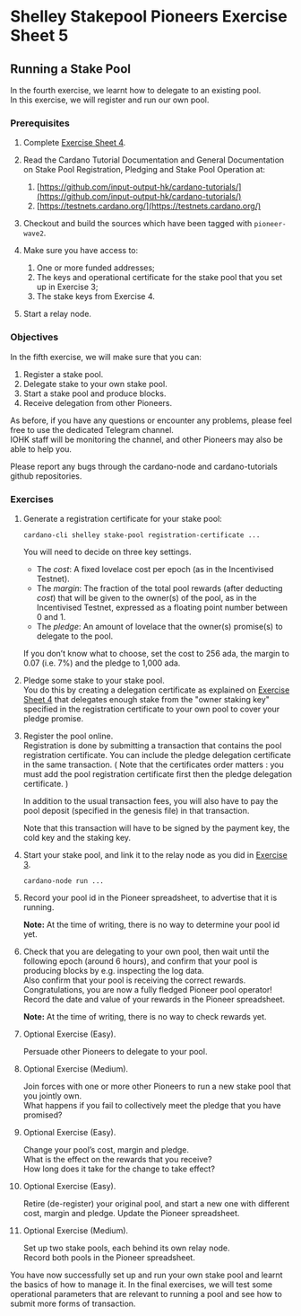# Shelley Stakepool Pioneers Exercise Sheet 5

## Running a Stake Pool
 
In the fourth exercise, we learnt how to delegate to an existing pool.  
In this exercise, we will register and run our own pool.
 
### Prerequisites
 
1. 	Complete [Exercise Sheet 4](pioneers-exercise-4.md).
 
2. 	Read the Cardano Tutorial Documentation and General Documentation on 
    Stake Pool Registration, Pledging and Stake Pool Operation at:

    1. 	[https://github.com/input-output-hk/cardano-tutorials/](https://github.com/input-output-hk/cardano-tutorials/)
    2. 	[https://testnets.cardano.org/](https://testnets.cardano.org/)
 
3. 	Checkout and build the sources which have been tagged with `pioneer-wave2`.
 
4. 	Make sure you have access to:
 
    1. 	One or more funded addresses;
    2. 	The keys and operational certificate for the stake pool
        that you set up in Exercise 3;
    3. 	The stake keys from Exercise 4.
 
5. 	Start a relay node.
 
### Objectives
 
In the fifth exercise, we will make sure that you can:

1. Register a stake pool.
2. Delegate stake to your own stake pool.
3. Start a stake pool and produce blocks.
4. Receive delegation from other Pioneers.
 
As before, if you have any questions or encounter any problems, 
please feel free to use the dedicated Telegram channel.  
IOHK staff will be monitoring the channel, and other 
Pioneers may also be able to help you.
 
Please report any bugs through the cardano-node and cardano-tutorials github repositories.
 
### Exercises
 
1. 	Generate a registration certificate for your stake pool:
 
   	    cardano-cli shelley stake-pool registration-certificate ...
 
    You will need to decide on three key settings.
 
    -   The _cost_: A fixed lovelace cost per epoch (as in the Incentivised Testnet).
    -   The _margin_: The fraction of the total pool rewards (after deducting _cost_) 
        that will be given to the owner(s) of the pool, as in the Incentivised Testnet, 
        expressed as a floating point number between 0 and 1.
    -   The _pledge_: An amount of lovelace that the owner(s) promise(s) 
        to delegate to the pool.
     
    If you don’t know what to choose, set the cost to 256 ada, 
    the margin to 0.07 (i.e. 7%) 
    and the pledge to 1,000 ada.

2. 	Pledge some stake to your stake pool.  
    You do this by creating a delegation certificate as explained
    on [Exercise Sheet 4](pioneers.exercise-4.md) that delegates
    enough stake from the "owner staking key" specified in the registration certificate 
    to your own pool to cover your pledge promise.
 
3. 	Register the pool online.  
    Registration is done by submitting a transaction that contains the
    pool registration certificate. 
    You can include the pledge delegation certificate in the same transaction. ( Note that the certificates order matters : you  must add the pool registration certificate first then the pledge delegation certificate. ) 

    In addition to the usual transaction fees, you will also have to pay the
    pool deposit (specified in the genesis file) in that transaction.

    Note that this transaction will have to be signed by the payment key,
    the cold key and the staking key.
 
4. 	Start your stake pool, and link it to the relay node as you did in 
    [Exercise 3](pioneers-exercise-3.md).
 
        cardano-node run ...
 
5. 	Record your pool id in the Pioneer spreadsheet, to advertise that it is running.

    __Note:__ At the time of writing, there is no way to determine your pool id yet.
 
6. 	Check that you are delegating to your own pool, 
    then wait until the following epoch (around 6 hours), 
    and confirm that your pool is producing blocks by e.g. inspecting the log data.  
    Also confirm that your pool is receiving the correct rewards.  
    Congratulations, you are now a fully fledged Pioneer pool operator!  
    Record the date and value of your rewards in the Pioneer spreadsheet.

    __Note:__ At the time of writing, there is no way to check rewards yet.
 
7. 	Optional Exercise (Easy).
 
    Persuade other Pioneers to delegate to your pool.
 
8. 	Optional Exercise (Medium).
 
    Join forces with one or more other Pioneers 
    to run a new stake pool that you jointly own.  
    What happens if you fail to collectively meet the pledge that you have promised?
 
9. 	Optional Exercise (Easy).
 
    Change your pool’s cost, margin and pledge.  
    What is the effect on the rewards that you receive?  
    How long does it take for the change to take effect?
 
10. Optional Exercise (Easy).
 
    Retire (de-register) your original pool, and start a new one with different cost, 
    margin and pledge.  Update the Pioneer spreadsheet.
 
11. Optional Exercise (Medium).
 
    Set up two stake pools, each behind its own relay node.  
    Record both pools in the Pioneer spreadsheet.
 
You have now successfully set up and run your own stake pool and learnt the basics of how to manage it.  In the final exercises, we will test some operational parameters that are relevant to running a pool and see how to submit more forms of transaction.
